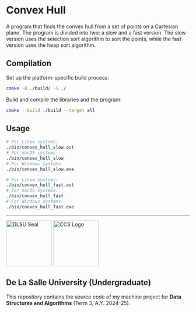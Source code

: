 # Convex Hull

A program that finds the convex hull from a set of points on a Cartesian plane. The program is divided into two: a slow
and a fast version. The slow version uses the selection sort algorithm to sort the points, while the fast version uses
the heap sort algorithm.

## Compilation

Set up the platform-specific build process:

```bash
cmake -B ./build/ -S ./
```

Build and compile the libraries and the program:

```bash
cmake --build ./build --target all
```

## Usage

```bash
# For Linux systems:
./bin/convex_hull_slow.out
# For macOS systems:
./bin/convex_hull_slow
# For Windows systems:
./bin/convex_hull_slow.exe
```

```bash
# For Linux systems:
./bin/convex_hull_fast.out
# For macOS systems:
./bin/convex_hull_fast
# For Windows systems:
./bin/convex_hull_fast.exe
```

---

<img 
  src="https://upload.wikimedia.org/wikipedia/en/thumb/c/c2/De_La_Salle_University_Seal.svg/2048px-De_La_Salle_University_Seal.svg.png"
  height="125px"
  alt="DLSU Seal">
<img
  src="https://www.dlsu.edu.ph/wp-content/uploads/2019/06/ccs-logo.png"
  height="125px"
  alt="CCS Logo">

## De La Salle University (Undergraduate)

This repository contains the source code of my machine project for **Data Structures and Algorithms** (Term 3, A.Y. 2024-25).
